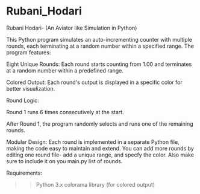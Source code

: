 # Rubani_Hodari
Rubani Hodari- (An Aviator like Simulation in Python)

This Python program simulates an auto-incrementing counter with multiple rounds, each terminating at a random number within a specified range. The program features:

Eight Unique Rounds:
    Each round starts counting from 1.00 and terminates at a random number within a predefined range.

Colored Output:
    Each round's output is displayed in a specific color for better visualization.

Round Logic:

  Round 1 runs 6 times consecutively at the start.

  After Round 1, the program randomly selects and runs one of the remaining rounds.

Modular Design:
    Each round is implemented in a separate Python file, making the code easy to maintain and extend.
    You can add more rounds by editing one round file- add a unique range, and specfy the color. Also make sure to include it on you main.py list of rounds.

Requirements:
>>Python 3.x
>>colorama library (for colored output)
